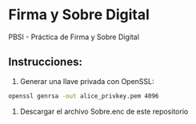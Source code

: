 # Firma y Sobre Digital
PBSI - Práctica de Firma y Sobre Digital

## Instrucciones:
1. Generar una llave privada con OpenSSL:
```bash
openssl genrsa -out alice_privkey.pem 4096
```
1. Descargar el archivo Sobre.enc de este repositorio
